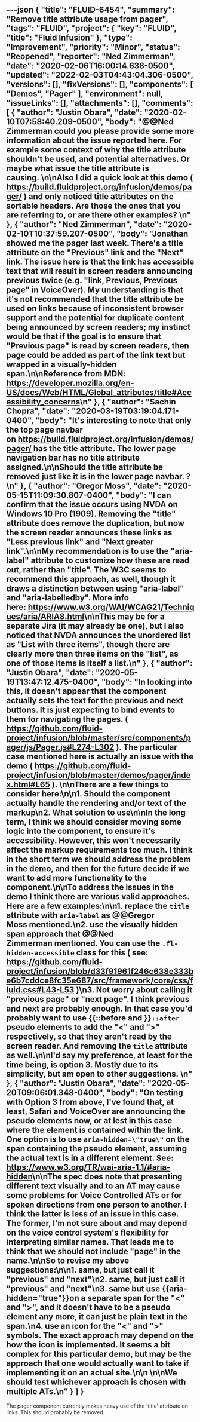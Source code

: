 ---json
{
  "title": "FLUID-6454",
  "summary": "Remove title attribute usage from pager",
  "tags": "FLUID",
  "project": {
    "key": "FLUID",
    "title": "Fluid Infusion"
  },
  "type": "Improvement",
  "priority": "Minor",
  "status": "Reopened",
  "reporter": "Ned Zimmerman",
  "date": "2020-02-06T16:00:14.638-0500",
  "updated": "2022-02-03T04:43:04.306-0500",
  "versions": [],
  "fixVersions": [],
  "components": [
    "Demos",
    "Pager"
  ],
  "environment": null,
  "issueLinks": [],
  "attachments": [],
  "comments": [
    {
      "author": "Justin Obara",
      "date": "2020-02-10T07:58:40.209-0500",
      "body": "@@Ned Zimmerman could you please provide some more information about the issue reported here. For example some context of why the title attribute shouldn't be used, and potential alternatives. Or maybe what issue the title attribute is causing. \n\nAlso I did a quick look at this demo ( <https://build.fluidproject.org/infusion/demos/pager/> ) and only noticed title attributes on the sortable headers. Are those the ones that you are referring to, or are there other examples? \n"
    },
    {
      "author": "Ned Zimmerman",
      "date": "2020-02-10T10:37:59.207-0500",
      "body": "Jonathan showed me the pager last week. There's a title attribute on the \"Previous\" link and the \"Next\" link. The issue here is that the link has accessible text that will result in screen readers announcing previous twice (e.g. \"link, Previous, Previous page\" in VoiceOver). My understanding is that it's not recommended that the title attribute be used on links because of inconsistent browser support and the potential for duplicate content being announced by screen readers; my instinct would be that if the goal is to ensure that \"Previous page\" is read by screen readers, then page could be added as part of the link text but wrapped in a visually-hidden span.\n\nReference from MDN: <https://developer.mozilla.org/en-US/docs/Web/HTML/Global_attributes/title#Accessibility_concerns>\n"
    },
    {
      "author": "Sachin Chopra",
      "date": "2020-03-19T03:19:04.171-0400",
      "body": "It's interesting to note that only the top page navbar on <https://build.fluidproject.org/infusion/demos/pager/> has the title attribute. The lower page navigation bar has no title attribute assigned.\n\nShould the title attribute be removed just like it is in the lower page navbar. ?\n"
    },
    {
      "author": "Gregor Moss",
      "date": "2020-05-15T11:09:30.807-0400",
      "body": "I can confirm that the issue occurs using NVDA on Windows 10 Pro (1909). Removing the \"title\" attribute does remove the duplication, but now the screen reader announces these links as \"Less previous link\" and \"Next greater link\".\n\nMy recommendation is to use the \"aria-label\" attribute to customize how these are read out, rather than \"title\". The W3C seems to recommend this approach, as well, though it draws a distinction between using \"aria-label\" and \"aria-labelledby\". More info here: <https://www.w3.org/WAI/WCAG21/Techniques/aria/ARIA8.html>\n\nThis may be for a separate Jira (it may already be one), but I also noticed that NVDA announces the unordered list as \"List with three items\", though there are clearly more than three items on the \"list\", as one of those items is itself a list.\n"
    },
    {
      "author": "Justin Obara",
      "date": "2020-05-19T13:47:12.475-0400",
      "body": "In looking into this, it doesn't appear that the component actually sets the text for the previous and next buttons. It is just expecting to bind events to them for navigating the pages. ( <https://github.com/fluid-project/infusion/blob/master/src/components/pager/js/Pager.js#L274-L302> ). The particular case mentioned here is actually an issue with the demo ( <https://github.com/fluid-project/infusion/blob/master/demos/pager/index.html#L65> ). \n\nThere are a few things to consider here:\n\n1. Should the component actually handle the rendering and/or text of the markup\n2. What solution to use\n\nIn the long term, I think we should consider moving some logic into the component, to ensure it's accessibility. However, this won't necessarily affect the markup requirements too much. I think in the short term we should address the problem in the demo, and then for the future decide if we want to add more functionality to the component.\n\nTo address the issues in the demo I think there are various valid approaches. Here are a few examples:\n\n1. replace the `title` attribute with `aria-label` as @@Gregor Moss mentioned.\n2. use the visually hidden span approach that @@Ned Zimmerman mentioned. You can use the `.fl-hidden-accessible` class for this ( see: <https://github.com/fluid-project/infusion/blob/d33f91961f246c638e333be6b7cddce8fc35e687/src/framework/core/css/fluid.css#L43-L53> )\n3. Not worry about calling it \"previous page\" or \"next page\". I think previous and next are probably enough. In that case you'd probably want to use {{::before and }}`::after` pseudo elements to add the \"<\" and \">\" respectively, so that they aren't read by the screen reader. And removing the `title` attribute as well.\n\nI'd say my preference, at least for the time being, is option 3. Mostly due to its simplicity, but am open to other suggestions. \n"
    },
    {
      "author": "Justin Obara",
      "date": "2020-05-20T09:06:01.348-0400",
      "body": "On testing with Option 3 from above, I've found that, at least, Safari and VoiceOver are announcing the pseudo elements now, or at lest in this case where the element is contained within the link. One option is to use `aria-hidden=\"true\"` on the span containing the pseudo element, assuming the actual text is in a different element. See: <https://www.w3.org/TR/wai-aria-1.1/#aria-hidden>\n\nThe spec does note that presenting different text visually and to an AT may cause some problems for Voice Controlled ATs or for spoken directions from one person to another. I think the latter is less of an issue in this case. The former, I'm not sure about and may depend on the voice control system's flexibility for interpreting similar names. That leads me to think that we should not include \"page\" in the name.\n\nSo to revise my above suggestions:\n\n1. same, but just call it \"previous\" and \"next\"\n2. same, but just call it \"previous\" and \"next\"\n3. same but use {{aria-hidden=\"true\"}}on a separate span for the \"<\" and \">\", and it doesn't have to be a pseudo element any more, it can just be plain text in the span.\n4. use an icon for the \"<\" and \">\" symbols. The exact approach may depend on the how the icon is implemented. It seems a bit complex for this particular demo, but may be the approach that one would actually want to take if implementing it on an actual site.\n\n \n\nWe should test whichever approach is chosen with multiple ATs.\n"
    }
  ]
}
---
The pager component currently makes heavy use of the 'title' attribute on links. This should probably be removed.

        